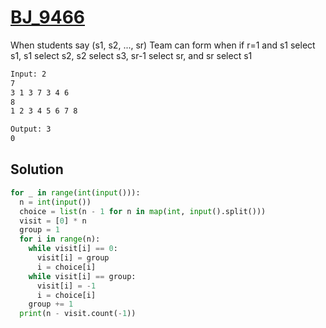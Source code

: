 # [BJ_9466](https://acmicpc.net/problem/9466)

When students say (s1, s2, ..., sr)
Team can form when if r=1 and s1 select s1, s1 select s2, s2 select s3, sr-1 select sr, and sr select s1

```txt
Input: 2
7
3 1 3 7 3 4 6
8
1 2 3 4 5 6 7 8

Output: 3
0
```

## Solution

```py
for _ in range(int(input())):
  n = int(input())
  choice = list(n - 1 for n in map(int, input().split()))
  visit = [0] * n
  group = 1
  for i in range(n):
    while visit[i] == 0:
      visit[i] = group
      i = choice[i]
    while visit[i] == group:
      visit[i] = -1
      i = choice[i]
    group += 1
  print(n - visit.count(-1))
```
